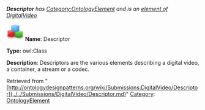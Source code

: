 ___Descriptor__ has [Category:OntologyElement](../../Category/OntologyElement.md "Category:OntologyElement") and is an [element of](../../Property/ElementOf.md "Property:ElementOf") [DigitalVideo](../../Submissions/DigitalVideo.md "Submissions:DigitalVideo")_


  




[![Class](../../images/thumb/2/27/Class.gif/45px-Class.gif)](../../Image/Class.gif.md "Class")
__Name__: Descriptor 


__Type:__ owl:Class 


__Description__: Descriptors are the various elements describing a digital video, a container, a stream or a codec. 





Retrieved from "[http://ontologydesignpatterns.org/wiki/Submissions:DigitalVideo/Descriptor](../../Submissions/DigitalVideo/Descriptor.md)"
 [Category](http://ontologydesignpatterns.org/wiki/Special:Categories "Special:Categories"): [OntologyElement](../../Category/OntologyElement.md "Category:OntologyElement")